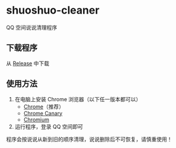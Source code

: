 # shuoshuo-cleaner

QQ 空间说说清理程序

## 下载程序

从 [Release](https://github.com/chaselen/shuoshuo-cleaner/releases) 中下载

## 使用方法

1. 在电脑上安装 Chrome 浏览器（以下任一版本都可以）
   - [Chrome](https://www.google.cn/intl/zh-CN/chrome/)（推荐）
   - [Chrome Canary](https://www.google.cn/intl/zh-CN/chrome/canary/)
   - [Chromium](https://www.chromium.org)
2. 运行程序，登录 QQ 空间即可

程序会按说说从新到旧的顺序清理，说说删除后不可恢复，请慎重使用！

